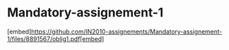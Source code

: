 # Mandatory-assignement-1

[embed]https://github.com/IN2010-assignements/Mandatory-assignement-1/files/8891567/oblig1.pdf[embed]
